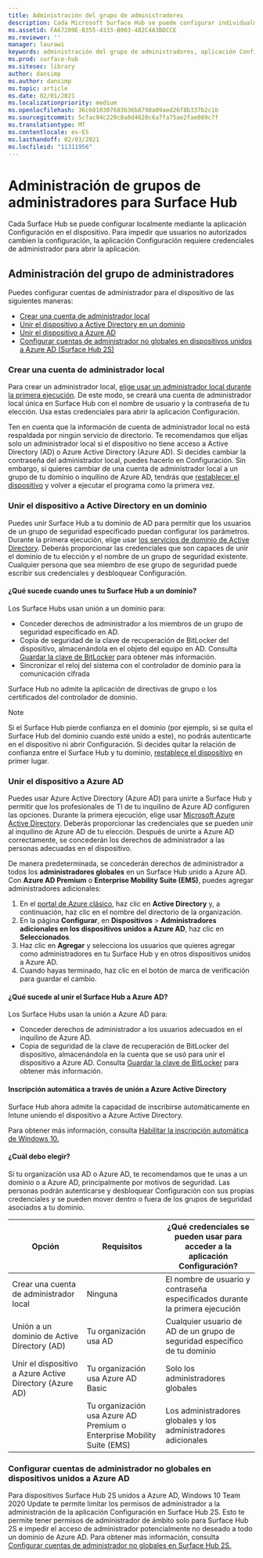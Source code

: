 ```yaml
---
title: Administración del grupo de administradores
description: Cada Microsoft Surface Hub se puede configurar individualmente abriendo la aplicación Configuración en el dispositivo.
ms.assetid: FA67209E-B355-4333-B903-482C4A3BDCCE
ms.reviewer: ''
manager: laurawi
keywords: administración del grupo de administradores, aplicación Configuración, configurar Surface Hub
ms.prod: surface-hub
ms.sitesec: library
author: dansimp
ms.author: dansimp
ms.topic: article
ms.date: 02/01/2021
ms.localizationpriority: medium
ms.openlocfilehash: 36c6010307603b36b8798a09aed26f8b337b2c1b
ms.sourcegitcommit: 5cfac94c220c8a8d4620c6a7fa75ae2fae089c7f
ms.translationtype: MT
ms.contentlocale: es-ES
ms.lasthandoff: 02/03/2021
ms.locfileid: "11311956"
---
```

# Administración de grupos de administradores para Surface Hub


Cada Surface Hub se puede configurar localmente mediante la aplicación Configuración en el dispositivo. Para impedir que usuarios no autorizados cambien la configuración, la aplicación Configuración requiere credenciales de administrador para abrir la aplicación.


## Administración del grupo de administradores

Puedes configurar cuentas de administrador para el dispositivo de las siguientes maneras:

- [Crear una cuenta de administrador local](#create-a-local-admin-account)
- [Unir el dispositivo a Active Directory en un dominio](#domain-join-the-device-to-active-directory)
- [Unir el dispositivo a Azure AD](#azure-ad-join-the-device)
- [Configurar cuentas de administrador no globales en dispositivos unidos a Azure AD (Surface Hub 2S)](#configure-non-global-admin-accounts-on-azure-ad-joined-devices)


### Crear una cuenta de administrador local

Para crear un administrador local, [elige usar un administrador local durante la primera ejecución](first-run-program-surface-hub.md#use-a-local-admin). De este modo, se creará una cuenta de administrador local única en Surface Hub con el nombre de usuario y la contraseña de tu elección. Usa estas credenciales para abrir la aplicación Configuración.

Ten en cuenta que la información de cuenta de administrador local no está respaldada por ningún servicio de directorio. Te recomendamos que elijas solo un administrador local si el dispositivo no tiene acceso a Active Directory (AD) o Azure Active Directory (Azure AD). Si decides cambiar la contraseña del administrador local, puedes hacerlo en Configuración. Sin embargo, si quieres cambiar de una cuenta de administrador local a un grupo de tu dominio o inquilino de Azure AD, tendrás que [restablecer el dispositivo](device-reset-surface-hub.md) y volver a ejecutar el programa como la primera vez.

### Unir el dispositivo a Active Directory en un dominio

Puedes unir Surface Hub a tu dominio de AD para permitir que los usuarios de un grupo de seguridad especificado puedan configurar los parámetros. Durante la primera ejecución, elige usar [los servicios de dominio de Active Directory](first-run-program-surface-hub.md#use-active-directory-domain-services). Deberás proporcionar las credenciales que son capaces de unir el dominio de tu elección y el nombre de un grupo de seguridad existente. Cualquier persona que sea miembro de ese grupo de seguridad puede escribir sus credenciales y desbloquear Configuración.

#### ¿Qué sucede cuando unes tu Surface Hub a un dominio?
Los Surface Hubs usan unión a un dominio para:
- Conceder derechos de administrador a los miembros de un grupo de seguridad especificado en AD.
- Copia de seguridad de la clave de recuperación de BitLocker del dispositivo, almacenándola en el objeto del equipo en AD. Consulta [Guardar la clave de BitLocker](save-bitlocker-key-surface-hub.md) para obtener más información.
- Sincronizar el reloj del sistema con el controlador de dominio para la comunicación cifrada

Surface Hub no admite la aplicación de directivas de grupo o los certificados del controlador de dominio.

> [!NOTE]
> Si el Surface Hub pierde confianza en el dominio (por ejemplo, si se quita el Surface Hub del dominio cuando esté unido a este), no podrás autenticarte en el dispositivo ni abrir Configuración. Si decides quitar la relación de confianza entre el Surface Hub y tu dominio, [restablece el dispositivo](device-reset-surface-hub.md) en primer lugar.


### Unir el dispositivo a Azure AD

Puedes usar Azure Active Directory (Azure AD) para unirte a Surface Hub y permitir que los profesionales de TI de tu inquilino de Azure AD configuren las opciones. Durante la primera ejecución, elige usar [Microsoft Azure Active Directory](first-run-program-surface-hub.md#use-microsoft-azure-active-directory). Deberás proporcionar las credenciales que se pueden unir al inquilino de Azure AD de tu elección. Después de unirte a Azure AD correctamente, se concederán los derechos de administrador a las personas adecuadas en el dispositivo.

De manera predeterminada, se concederán derechos de administrador a todos los **administradores globales** en un Surface Hub unido a Azure AD. Con **Azure AD Premium** o **Enterprise Mobility Suite (EMS)**, puedes agregar administradores adicionales:
1.  En el [portal de Azure clásico](https://manage.windowsazure.com/), haz clic en **Active Directory** y, a continuación, haz clic en el nombre del directorio de la organización.
2.  En la página **Configurar**, en **Dispositivos** > **Administradores adicionales en los dispositivos unidos a Azure AD**, haz clic en **Seleccionados**.
3.  Haz clic en **Agregar** y selecciona los usuarios que quieres agregar como administradores en tu Surface Hub y en otros dispositivos unidos a Azure AD.
4.  Cuando hayas terminado, haz clic en el botón de marca de verificación para guardar el cambio.

#### ¿Qué sucede al unir el Surface Hub a Azure AD?
Los Surface Hubs usan la unión a Azure AD para:
- Conceder derechos de administrador a los usuarios adecuados en el inquilino de Azure AD.
- Copia de seguridad de la clave de recuperación de BitLocker del dispositivo, almacenándola en la cuenta que se usó para unir el dispositivo a Azure AD. Consulta [Guardar la clave de BitLocker](save-bitlocker-key-surface-hub.md) para obtener más información.

#### Inscripción automática a través de unión a Azure Active Directory

Surface Hub ahora admite la capacidad de inscribirse automáticamente en Intune uniendo el dispositivo a Azure Active Directory. 

Para obtener más información, consulta [Habilitar la inscripción automática de Windows 10.](https://docs.microsoft.com/intune/windows-enroll#enable-windows-10-automatic-enrollment)

#### ¿Cuál debo elegir?

Si tu organización usa AD o Azure AD, te recomendamos que te unas a un dominio o a Azure AD, principalmente por motivos de seguridad. Las personas podrán autenticarse y desbloquear Configuración con sus propias credenciales y se pueden mover dentro o fuera de los grupos de seguridad asociados a tu dominio.

| Opción                                            | Requisitos                            | ¿Qué credenciales se pueden usar para acceder a la aplicación Configuración?  |
|---------------------------------------------------|-----------------------------------------|-------|
| Crear una cuenta de administrador local                      | Ninguna                                    | El nombre de usuario y contraseña especificados durante la primera ejecución |
| Unión a un dominio de Active Directory (AD)              | Tu organización usa AD               | Cualquier usuario de AD de un grupo de seguridad específico de tu dominio |
| Unir el dispositivo a Azure Active Directory (Azure AD) | Tu organización usa Azure AD Basic   | Solo los administradores globales |
| &nbsp;                                            | Tu organización usa Azure AD Premium o Enterprise Mobility Suite (EMS) | Los administradores globales y los administradores adicionales |


### Configurar cuentas de administrador no globales en dispositivos unidos a Azure AD

Para dispositivos Surface Hub 2S unidos a Azure AD, Windows 10 Team 2020 Update te permite limitar los permisos de administrador a la administración de la aplicación Configuración en Surface Hub 2S. Esto te permite tener permisos de administrador de ámbito solo para Surface Hub 2S e impedir el acceso de administrador potencialmente no deseado a todo un dominio de Azure AD. Para obtener más información, consulta [Configurar cuentas de administrador no globales en Surface Hub 2S.](surface-hub-2s-nonglobal-admin.md)